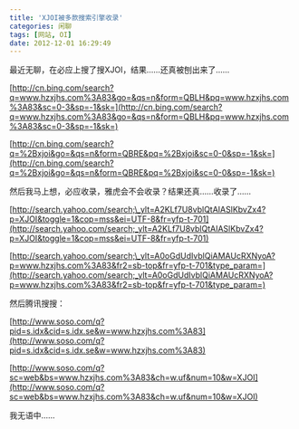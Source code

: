 ```yaml
---
title: 'XJOI被多款搜索引擎收录'
categories: 闲聊
tags: [网站, OI]
date: 2012-12-01 16:29:49
---
```


最近无聊，在必应上搜了搜XJOI，结果……还真被刨出来了……

[http://cn.bing.com/search?q=www.hzxjhs.com%3A83&go=&qs=n&form=QBLH&pq=www.hzxjhs.com%3A83&sc=0-3&sp=-1&sk=](http://cn.bing.com/search?q=www.hzxjhs.com%3A83&go=&qs=n&form=QBLH&pq=www.hzxjhs.com%3A83&sc=0-3&sp=-1&sk=)

[http://cn.bing.com/search?q=%2Bxjoi&go=&qs=n&form=QBRE&pq=%2Bxjoi&sc=0-0&sp=-1&sk=](http://cn.bing.com/search?q=%2Bxjoi&go=&qs=n&form=QBRE&pq=%2Bxjoi&sc=0-0&sp=-1&sk=)

然后我马上想，必应收录，雅虎会不会收录？结果还真……收录了……

[http://search.yahoo.com/search;\_ylt=A2KLf7U8vblQtAIASlKbvZx4?p=XJOI&toggle=1&cop=mss&ei=UTF-8&fr=yfp-t-701](http://search.yahoo.com/search;_ylt=A2KLf7U8vblQtAIASlKbvZx4?p=XJOI&toggle=1&cop=mss&ei=UTF-8&fr=yfp-t-701)

[http://search.yahoo.com/search;\_ylt=A0oGdUdIvblQiAMAUcRXNyoA?p=www.hzxjhs.com%3A83&fr2=sb-top&fr=yfp-t-701&type_param=](http://search.yahoo.com/search;_ylt=A0oGdUdIvblQiAMAUcRXNyoA?p=www.hzxjhs.com%3A83&fr2=sb-top&fr=yfp-t-701&type_param=)

然后腾讯搜搜：

[http://www.soso.com/q?pid=s.idx&cid=s.idx.se&w=www.hzxjhs.com%3A83](http://www.soso.com/q?pid=s.idx&cid=s.idx.se&w=www.hzxjhs.com%3A83)

[http://www.soso.com/q?sc=web&bs=www.hzxjhs.com%3A83&ch=w.uf&num=10&w=XJOI](http://www.soso.com/q?sc=web&bs=www.hzxjhs.com%3A83&ch=w.uf&num=10&w=XJOI)

我无语中……
